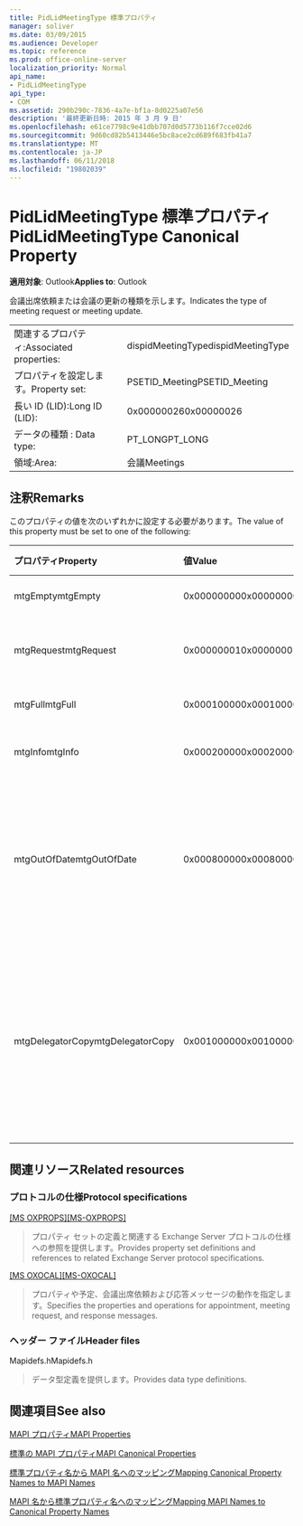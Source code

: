 ```yaml
---
title: PidLidMeetingType 標準プロパティ
manager: soliver
ms.date: 03/09/2015
ms.audience: Developer
ms.topic: reference
ms.prod: office-online-server
localization_priority: Normal
api_name:
- PidLidMeetingType
api_type:
- COM
ms.assetid: 290b290c-7836-4a7e-bf1a-8d0225a07e56
description: '最終更新日時: 2015 年 3 月 9 日'
ms.openlocfilehash: e61ce7798c9e41dbb707d0d5773b116f7cce02d6
ms.sourcegitcommit: 9d60cd82b5413446e5bc8ace2cd689f683fb41a7
ms.translationtype: MT
ms.contentlocale: ja-JP
ms.lasthandoff: 06/11/2018
ms.locfileid: "19802039"
---
```

# <a name="pidlidmeetingtype-canonical-property"></a><span data-ttu-id="fcd7d-103">PidLidMeetingType 標準プロパティ</span><span class="sxs-lookup"><span data-stu-id="fcd7d-103">PidLidMeetingType Canonical Property</span></span>

  
  
<span data-ttu-id="fcd7d-104">**適用対象**: Outlook</span><span class="sxs-lookup"><span data-stu-id="fcd7d-104">**Applies to**: Outlook</span></span> 
  
<span data-ttu-id="fcd7d-105">会議出席依頼または会議の更新の種類を示します。</span><span class="sxs-lookup"><span data-stu-id="fcd7d-105">Indicates the type of meeting request or meeting update.</span></span>
  
|||
|:-----|:-----|
|<span data-ttu-id="fcd7d-106">関連するプロパティ:</span><span class="sxs-lookup"><span data-stu-id="fcd7d-106">Associated properties:</span></span>  <br/> |<span data-ttu-id="fcd7d-107">dispidMeetingType</span><span class="sxs-lookup"><span data-stu-id="fcd7d-107">dispidMeetingType</span></span>  <br/> |
|<span data-ttu-id="fcd7d-108">プロパティを設定します。</span><span class="sxs-lookup"><span data-stu-id="fcd7d-108">Property set:</span></span>  <br/> |<span data-ttu-id="fcd7d-109">PSETID_Meeting</span><span class="sxs-lookup"><span data-stu-id="fcd7d-109">PSETID_Meeting</span></span>  <br/> |
|<span data-ttu-id="fcd7d-110">長い ID (LID):</span><span class="sxs-lookup"><span data-stu-id="fcd7d-110">Long ID (LID):</span></span>  <br/> |<span data-ttu-id="fcd7d-111">0x00000026</span><span class="sxs-lookup"><span data-stu-id="fcd7d-111">0x00000026</span></span>  <br/> |
|<span data-ttu-id="fcd7d-112">データの種類 : </span><span class="sxs-lookup"><span data-stu-id="fcd7d-112">Data type:</span></span>  <br/> |<span data-ttu-id="fcd7d-113">PT_LONG</span><span class="sxs-lookup"><span data-stu-id="fcd7d-113">PT_LONG</span></span>  <br/> |
|<span data-ttu-id="fcd7d-114">領域:</span><span class="sxs-lookup"><span data-stu-id="fcd7d-114">Area:</span></span>  <br/> |<span data-ttu-id="fcd7d-115">会議</span><span class="sxs-lookup"><span data-stu-id="fcd7d-115">Meetings</span></span>  <br/> |
   
## <a name="remarks"></a><span data-ttu-id="fcd7d-116">注釈</span><span class="sxs-lookup"><span data-stu-id="fcd7d-116">Remarks</span></span>

<span data-ttu-id="fcd7d-117">このプロパティの値を次のいずれかに設定する必要があります。</span><span class="sxs-lookup"><span data-stu-id="fcd7d-117">The value of this property must be set to one of the following:</span></span>
  
|<span data-ttu-id="fcd7d-118">**プロパティ**</span><span class="sxs-lookup"><span data-stu-id="fcd7d-118">**Property**</span></span>|<span data-ttu-id="fcd7d-119">**値**</span><span class="sxs-lookup"><span data-stu-id="fcd7d-119">**Value**</span></span>|<span data-ttu-id="fcd7d-120">**説明**</span><span class="sxs-lookup"><span data-stu-id="fcd7d-120">**Description**</span></span>|
|:-----|:-----|:-----|
|<span data-ttu-id="fcd7d-121">mtgEmpty</span><span class="sxs-lookup"><span data-stu-id="fcd7d-121">mtgEmpty</span></span>  <br/> |<span data-ttu-id="fcd7d-122">0x00000000</span><span class="sxs-lookup"><span data-stu-id="fcd7d-122">0x00000000</span></span>  <br/> |<span data-ttu-id="fcd7d-123">指定されていません。</span><span class="sxs-lookup"><span data-stu-id="fcd7d-123">Unspecified.</span></span>  <br/> |
|<span data-ttu-id="fcd7d-124">mtgRequest</span><span class="sxs-lookup"><span data-stu-id="fcd7d-124">mtgRequest</span></span>  <br/> |<span data-ttu-id="fcd7d-125">0x00000001</span><span class="sxs-lookup"><span data-stu-id="fcd7d-125">0x00000001</span></span>  <br/> |<span data-ttu-id="fcd7d-126">最初の会議出席依頼の場合。</span><span class="sxs-lookup"><span data-stu-id="fcd7d-126">Initial meeting request.</span></span>  <br/> |
|<span data-ttu-id="fcd7d-127">mtgFull</span><span class="sxs-lookup"><span data-stu-id="fcd7d-127">mtgFull</span></span>  <br/> |<span data-ttu-id="fcd7d-128">0x00010000</span><span class="sxs-lookup"><span data-stu-id="fcd7d-128">0x00010000</span></span>  <br/> |<span data-ttu-id="fcd7d-129">フル更新します。</span><span class="sxs-lookup"><span data-stu-id="fcd7d-129">Full update.</span></span>  <br/> |
|<span data-ttu-id="fcd7d-130">mtgInfo</span><span class="sxs-lookup"><span data-stu-id="fcd7d-130">mtgInfo</span></span>  <br/> |<span data-ttu-id="fcd7d-131">0x00020000</span><span class="sxs-lookup"><span data-stu-id="fcd7d-131">0x00020000</span></span>  <br/> |<span data-ttu-id="fcd7d-132">情報を更新します。</span><span class="sxs-lookup"><span data-stu-id="fcd7d-132">Informational update.</span></span>  <br/> |
|<span data-ttu-id="fcd7d-133">mtgOutOfDate</span><span class="sxs-lookup"><span data-stu-id="fcd7d-133">mtgOutOfDate</span></span>  <br/> |<span data-ttu-id="fcd7d-134">0x00080000</span><span class="sxs-lookup"><span data-stu-id="fcd7d-134">0x00080000</span></span>  <br/> |<span data-ttu-id="fcd7d-135">この後に新しい会議出席依頼または会議の更新を受信しました。</span><span class="sxs-lookup"><span data-stu-id="fcd7d-135">A newer meeting request or meeting update was received after this one.</span></span>  <br/> |
|<span data-ttu-id="fcd7d-136">mtgDelegatorCopy</span><span class="sxs-lookup"><span data-stu-id="fcd7d-136">mtgDelegatorCopy</span></span>  <br/> |<span data-ttu-id="fcd7d-137">0x00100000</span><span class="sxs-lookup"><span data-stu-id="fcd7d-137">0x00100000</span></span>  <br/> |<span data-ttu-id="fcd7d-138">これは、委任者の場合、デリゲートのハンドルの会議に関連するオブジェクトに設定されています。</span><span class="sxs-lookup"><span data-stu-id="fcd7d-138">This is set on the delegator's copy when a delegate handles meeting-related objects.</span></span>  <br/> |
   
## <a name="related-resources"></a><span data-ttu-id="fcd7d-139">関連リソース</span><span class="sxs-lookup"><span data-stu-id="fcd7d-139">Related resources</span></span>

### <a name="protocol-specifications"></a><span data-ttu-id="fcd7d-140">プロトコルの仕様</span><span class="sxs-lookup"><span data-stu-id="fcd7d-140">Protocol specifications</span></span>

<span data-ttu-id="fcd7d-141">[[MS OXPROPS]](http://msdn.microsoft.com/library/f6ab1613-aefe-447d-a49c-18217230b148%28Office.15%29.aspx)</span><span class="sxs-lookup"><span data-stu-id="fcd7d-141">[[MS-OXPROPS]](http://msdn.microsoft.com/library/f6ab1613-aefe-447d-a49c-18217230b148%28Office.15%29.aspx)</span></span>
  
> <span data-ttu-id="fcd7d-142">プロパティ セットの定義と関連する Exchange Server プロトコルの仕様への参照を提供します。</span><span class="sxs-lookup"><span data-stu-id="fcd7d-142">Provides property set definitions and references to related Exchange Server protocol specifications.</span></span>
    
<span data-ttu-id="fcd7d-143">[[MS OXOCAL]](http://msdn.microsoft.com/library/09861fde-c8e4-4028-9346-e7c214cfdba1%28Office.15%29.aspx)</span><span class="sxs-lookup"><span data-stu-id="fcd7d-143">[[MS-OXOCAL]](http://msdn.microsoft.com/library/09861fde-c8e4-4028-9346-e7c214cfdba1%28Office.15%29.aspx)</span></span>
  
> <span data-ttu-id="fcd7d-144">プロパティや予定、会議出席依頼および応答メッセージの動作を指定します。</span><span class="sxs-lookup"><span data-stu-id="fcd7d-144">Specifies the properties and operations for appointment, meeting request, and response messages.</span></span>
    
### <a name="header-files"></a><span data-ttu-id="fcd7d-145">ヘッダー ファイル</span><span class="sxs-lookup"><span data-stu-id="fcd7d-145">Header files</span></span>

<span data-ttu-id="fcd7d-146">Mapidefs.h</span><span class="sxs-lookup"><span data-stu-id="fcd7d-146">Mapidefs.h</span></span>
  
> <span data-ttu-id="fcd7d-147">データ型定義を提供します。</span><span class="sxs-lookup"><span data-stu-id="fcd7d-147">Provides data type definitions.</span></span>
    
## <a name="see-also"></a><span data-ttu-id="fcd7d-148">関連項目</span><span class="sxs-lookup"><span data-stu-id="fcd7d-148">See also</span></span>



[<span data-ttu-id="fcd7d-149">MAPI プロパティ</span><span class="sxs-lookup"><span data-stu-id="fcd7d-149">MAPI Properties</span></span>](mapi-properties.md)
  
[<span data-ttu-id="fcd7d-150">標準の MAPI プロパティ</span><span class="sxs-lookup"><span data-stu-id="fcd7d-150">MAPI Canonical Properties</span></span>](mapi-canonical-properties.md)
  
[<span data-ttu-id="fcd7d-151">標準プロパティ名から MAPI 名へのマッピング</span><span class="sxs-lookup"><span data-stu-id="fcd7d-151">Mapping Canonical Property Names to MAPI Names</span></span>](mapping-canonical-property-names-to-mapi-names.md)
  
[<span data-ttu-id="fcd7d-152">MAPI 名から標準プロパティ名へのマッピング</span><span class="sxs-lookup"><span data-stu-id="fcd7d-152">Mapping MAPI Names to Canonical Property Names</span></span>](mapping-mapi-names-to-canonical-property-names.md)

